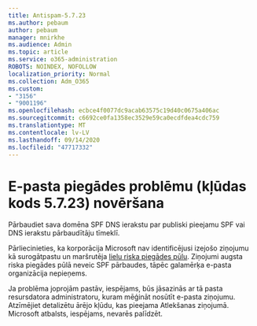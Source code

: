 ```yaml
---
title: Antispam-5.7.23
ms.author: pebaum
author: pebaum
manager: mnirkhe
ms.audience: Admin
ms.topic: article
ms.service: o365-administration
ROBOTS: NOINDEX, NOFOLLOW
localization_priority: Normal
ms.collection: Adm_O365
ms.custom:
- "3156"
- "9001196"
ms.openlocfilehash: ecbce4f0077dc9acab63575c19d40c0675a406ac
ms.sourcegitcommit: c6692ce0fa1358ec3529e59ca0ecdfdea4cdc759
ms.translationtype: MT
ms.contentlocale: lv-LV
ms.lasthandoff: 09/14/2020
ms.locfileid: "47717332"
---
```

# <a name="fix-email-delivery-issues-for-error-code-5723"></a>E-pasta piegādes problēmu (kļūdas kods 5.7.23) novēršana

Pārbaudiet sava domēna SPF DNS ierakstu par publiski pieejamu SPF vai DNS ierakstu pārbaudītāju tīmeklī.

Pārliecinieties, ka korporācija Microsoft nav identificējusi izejošo ziņojumu kā surogātpastu un maršrutēja [lielu riska piegādes pūlu](https://docs.microsoft.com/microsoft-365/security/office-365-security/high-risk-delivery-pool-for-outbound-messages). Ziņojumi augsta riska piegādes pūlā neveic SPF pārbaudes, tāpēc galamērķa e-pasta organizācija nepieņems.

Ja problēma joprojām pastāv, iespējams, būs jāsazinās ar tā pasta resursdatora administratoru, kuram mēģināt nosūtīt e-pasta ziņojumu. Atzīmējiet detalizētu ārējo kļūdu, kas pieejama Atlekšanas ziņojumā. Microsoft atbalsts, iespējams, nevarēs palīdzēt.
